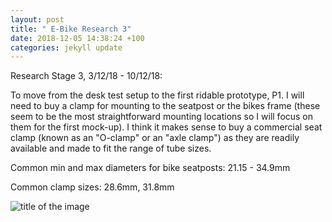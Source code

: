 ```yaml
---
layout: post
title: " E-Bike Research 3"
date: 2018-12-05 14:38:24 +100
categories: jekyll update
---
```


Research Stage 3,
3/12/18 - 10/12/18:

To move from the desk test setup to the first ridable prototype, P1. I will need to buy a clamp for mounting to the seatpost or the bikes frame (these seem to be the most straightforward mounting locations so I will focus on them for the first mock-up). I think it makes sense to buy a commercial seat clamp (known as an "O-clamp" or an "axle clamp") as they are readily available and made to fit the range of tube sizes.

Common min and max diameters for bike seatposts: 21.15 - 34.9mm

Common clamp sizes: 28.6mm, 31.8mm

![title of the image](assets/images/test.jpg)

